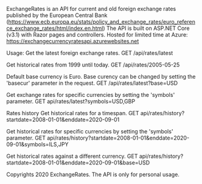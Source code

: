 ExchangeRates is an API for current and old foreign exchange rates
published by the European Central Bank 
(https://www.ecb.europa.eu/stats/policy_and_exchange_rates/euro_reference_exchange_rates/html/index.en.html)
The API is built on ASP.NET Core (v3.1) with Razor pages and controllers.
Hosted for limited time at Azure: https://exchangecurrencyratesapi.azurewebsites.net

Usage:
Get the latest foreign exchange rates.
GET /api/rates/latest

Get historical rates from 1999 until today.
GET /api/rates/2005-05-25

Default base currency is Euro. Base curency can be changed by setting the 'basecur' parameter in the request.
GET /api/rates/latest?base=USD

Get exchange rates for specific currencies by setting the 'symbols' parameter.
GET api/rates/latest?symbols=USD,GBP

Rates history
Get historical rates for a timespan.
GET api/rates/history?startdate=2008-01-01&enddate=2020-09-01

Get historical rates for specific currencies by setting the 'symbols' parameter.
GET api/rates/history?startdate=2008-01-01&enddate=2020-09-01&symbols=ILS,JPY

Get historical rates against a different currency.
GET api/rates/history?startdate=2008-01-01&enddate=2020-09-01&base=USD

Copyrights 2020 ExchangeRates. The API is only for personal usage.
